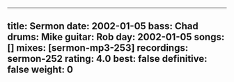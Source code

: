 
---
title: Sermon
date: 2002-01-05
bass:	Chad
drums:	Mike
guitar:	Rob
day: 2002-01-05
songs: []
mixes: [sermon-mp3-253]
recordings: sermon-252
rating: 4.0
best: false
definitive: false
weight: 0
---
